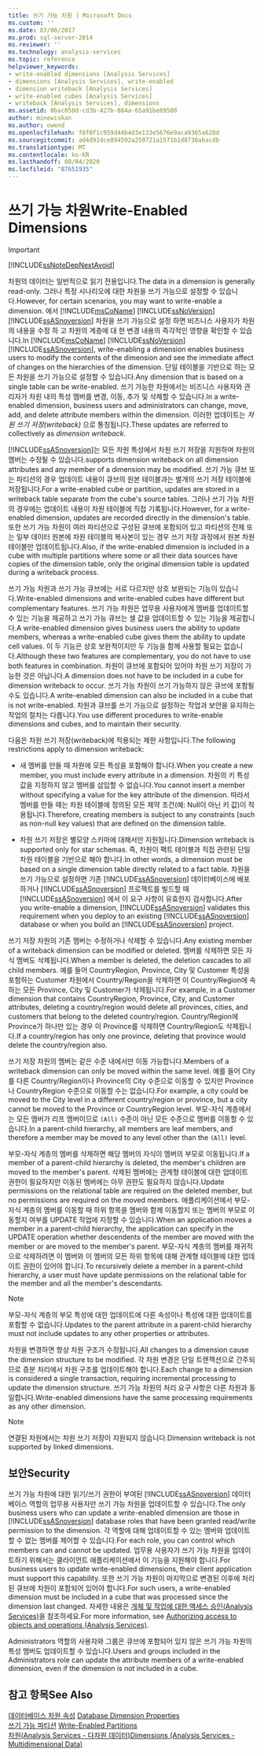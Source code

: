 ```yaml
---
title: 쓰기 가능 차원 | Microsoft Docs
ms.custom: ''
ms.date: 03/06/2017
ms.prod: sql-server-2014
ms.reviewer: ''
ms.technology: analysis-services
ms.topic: reference
helpviewer_keywords:
- write-enabled dimensions [Analysis Services]
- dimensions [Analysis Services], write-enabled
- dimension writeback [Analysis Services]
- write-enabled cubes [Analysis Services]
- writeback [Analysis Services], dimensions
ms.assetid: 0bac050d-cd3b-427b-884a-65a91be89500
author: minewiskan
ms.author: owend
ms.openlocfilehash: f8f0f1c959d44b4d3e133e5676e9aca9365a628d
ms.sourcegitcommit: ad4d92dce894592a259721a1571b1d8736abacdb
ms.translationtype: MT
ms.contentlocale: ko-KR
ms.lasthandoff: 08/04/2020
ms.locfileid: "87651935"
---
```

# <a name="write-enabled-dimensions"></a><span data-ttu-id="975bd-102">쓰기 가능 차원</span><span class="sxs-lookup"><span data-stu-id="975bd-102">Write-Enabled Dimensions</span></span>
    
> [!IMPORTANT]  
>  [!INCLUDE[ssNoteDepNextAvoid](../../includes/ssnotedepnextavoid-md.md)]  
  
 <span data-ttu-id="975bd-103">차원의 데이터는 일반적으로 읽기 전용입니다.</span><span class="sxs-lookup"><span data-stu-id="975bd-103">The data in a dimension is generally read-only.</span></span> <span data-ttu-id="975bd-104">그러나 특정 시나리오에 대한 차원을 쓰기 가능으로 설정할 수 있습니다.</span><span class="sxs-lookup"><span data-stu-id="975bd-104">However, for certain scenarios, you may want to write-enable a dimension.</span></span> <span data-ttu-id="975bd-105">에서 [!INCLUDE[msCoName](../../includes/msconame-md.md)] [!INCLUDE[ssNoVersion](../../includes/ssnoversion-md.md)] [!INCLUDE[ssASnoversion](../../includes/ssasnoversion-md.md)] 차원을 쓰기 가능으로 설정 하면 비즈니스 사용자가 차원의 내용을 수정 하 고 차원의 계층에 대 한 변경 내용의 즉각적인 영향을 확인할 수 있습니다.</span><span class="sxs-lookup"><span data-stu-id="975bd-105">In [!INCLUDE[msCoName](../../includes/msconame-md.md)] [!INCLUDE[ssNoVersion](../../includes/ssnoversion-md.md)] [!INCLUDE[ssASnoversion](../../includes/ssasnoversion-md.md)], write-enabling a dimension enables business users to modify the contents of the dimension and see the immediate affect of changes on the hierarchies of the dimension.</span></span> <span data-ttu-id="975bd-106">단일 테이블을 기반으로 하는 모든 차원을 쓰기 가능으로 설정할 수 있습니다.</span><span class="sxs-lookup"><span data-stu-id="975bd-106">Any dimension that is based on a single table can be write-enabled.</span></span> <span data-ttu-id="975bd-107">쓰기 가능한 차원에서는 비즈니스 사용자와 관리자가 차원 내의 특성 멤버를 변경, 이동, 추가 및 삭제할 수 있습니다.</span><span class="sxs-lookup"><span data-stu-id="975bd-107">In a write-enabled dimension, business users and administrators can change, move, add, and delete attribute members within the dimension.</span></span> <span data-ttu-id="975bd-108">이러한 업데이트는 *차원 쓰기 저장(writeback)* 으로 통칭됩니다.</span><span class="sxs-lookup"><span data-stu-id="975bd-108">These updates are referred to collectively as *dimension writeback*.</span></span>  
  
 [!INCLUDE[ssASnoversion](../../includes/ssasnoversion-md.md)]<span data-ttu-id="975bd-109">는 모든 차원 특성에서 차원 쓰기 저장을 지원하며 차원의 멤버는 수정될 수 있습니다.</span><span class="sxs-lookup"><span data-stu-id="975bd-109">supports dimension writeback on all dimension attributes and any member of a dimension may be modified.</span></span> <span data-ttu-id="975bd-110">쓰기 가능 큐브 또는 파티션의 경우 업데이트 내용이 큐브의 원본 테이블과는 별개의 쓰기 저장 테이블에 저장됩니다.</span><span class="sxs-lookup"><span data-stu-id="975bd-110">For a write-enabled cube or partition, updates are stored in a writeback table separate from the cube's source tables.</span></span> <span data-ttu-id="975bd-111">그러나 쓰기 가능 차원의 경우에는 업데이트 내용이 차원 테이블에 직접 기록됩니다.</span><span class="sxs-lookup"><span data-stu-id="975bd-111">However, for a write-enabled dimension, updates are recorded directly in the dimension's table.</span></span> <span data-ttu-id="975bd-112">또한 쓰기 가능 차원이 여러 파티션으로 구성된 큐브에 포함되어 있고 파티션의 전체 또는 일부 데이터 원본에 차원 테이블의 복사본이 있는 경우 쓰기 저장 과정에서 원본 차원 테이블만 업데이트됩니다.</span><span class="sxs-lookup"><span data-stu-id="975bd-112">Also, if the write-enabled dimension is included in a cube with multiple partitions where some or all their data sources have copies of the dimension table, only the original dimension table is updated during a writeback process.</span></span>  
  
 <span data-ttu-id="975bd-113">쓰기 가능 차원과 쓰기 가능 큐브에는 서로 다르지만 상호 보완되는 기능이 있습니다.</span><span class="sxs-lookup"><span data-stu-id="975bd-113">Write-enabled dimensions and write-enabled cubes have different but complementary features.</span></span> <span data-ttu-id="975bd-114">쓰기 가능 차원은 업무용 사용자에게 멤버를 업데이트할 수 있는 기능을 제공하고 쓰기 가능 큐브는 셀 값을 업데이트할 수 있는 기능을 제공합니다.</span><span class="sxs-lookup"><span data-stu-id="975bd-114">A write-enabled dimension gives business users the ability to update members, whereas a write-enabled cube gives them the ability to update cell values.</span></span> <span data-ttu-id="975bd-115">이 두 기능은 상호 보완적이지만 두 기능을 함께 사용할 필요는 없습니다.</span><span class="sxs-lookup"><span data-stu-id="975bd-115">Although these two features are complementary, you do not have to use both features in combination.</span></span> <span data-ttu-id="975bd-116">차원이 큐브에 포함되어 있어야 차원 쓰기 저장이 가능한 것은 아닙니다.</span><span class="sxs-lookup"><span data-stu-id="975bd-116">A dimension does not have to be included in a cube for dimension writeback to occur.</span></span> <span data-ttu-id="975bd-117">쓰기 가능 차원이 쓰기 가능하지 않은 큐브에 포함될 수도 있습니다.</span><span class="sxs-lookup"><span data-stu-id="975bd-117">A write-enabled dimension can also be included in a cube that is not write-enabled.</span></span> <span data-ttu-id="975bd-118">차원과 큐브를 쓰기 가능으로 설정하는 작업과 보안을 유지하는 작업의 절차는 다릅니다.</span><span class="sxs-lookup"><span data-stu-id="975bd-118">You use different procedures to write-enable dimensions and cubes, and to maintain their security.</span></span>  
  
 <span data-ttu-id="975bd-119">다음은 차원 쓰기 저장(writeback)에 적용되는 제한 사항입니다.</span><span class="sxs-lookup"><span data-stu-id="975bd-119">The following restrictions apply to dimension writeback:</span></span>  
  
-   <span data-ttu-id="975bd-120">새 멤버를 만들 때 차원에 모든 특성을 포함해야 합니다.</span><span class="sxs-lookup"><span data-stu-id="975bd-120">When you create a new member, you must include every attribute in a dimension.</span></span> <span data-ttu-id="975bd-121">차원의 키 특성 값을 지정하지 않고 멤버를 삽입할 수 없습니다.</span><span class="sxs-lookup"><span data-stu-id="975bd-121">You cannot insert a member without specifying a value for the key attribute of the dimension.</span></span> <span data-ttu-id="975bd-122">따라서 멤버를 만들 때는 차원 테이블에 정의된 모든 제약 조건(예: Null이 아닌 키 값)이 적용됩니다.</span><span class="sxs-lookup"><span data-stu-id="975bd-122">Therefore, creating members is subject to any constraints (such as non-null key values) that are defined on the dimension table.</span></span>  
  
-   <span data-ttu-id="975bd-123">차원 쓰기 저장은 별모양 스키마에 대해서만 지원됩니다.</span><span class="sxs-lookup"><span data-stu-id="975bd-123">Dimension writeback is supported only for star schemas.</span></span> <span data-ttu-id="975bd-124">즉, 차원이 팩트 테이블과 직접 관련된 단일 차원 테이블을 기반으로 해야 합니다.</span><span class="sxs-lookup"><span data-stu-id="975bd-124">In other words, a dimension must be based on a single dimension table directly related to a fact table.</span></span> <span data-ttu-id="975bd-125">차원을 쓰기 가능으로 설정하면 기존 [!INCLUDE[ssASnoversion](../../includes/ssasnoversion-md.md)] 데이터베이스에 배포하거나 [!INCLUDE[ssASnoversion](../../includes/ssasnoversion-md.md)] 프로젝트를 빌드할 때 [!INCLUDE[ssASnoversion](../../includes/ssasnoversion-md.md)] 에서 이 요구 사항이 유효한지 검사합니다.</span><span class="sxs-lookup"><span data-stu-id="975bd-125">After you write-enable a dimension, [!INCLUDE[ssASnoversion](../../includes/ssasnoversion-md.md)] validates this requirement when you deploy to an existing [!INCLUDE[ssASnoversion](../../includes/ssasnoversion-md.md)] database or when you build an [!INCLUDE[ssASnoversion](../../includes/ssasnoversion-md.md)] project.</span></span>  
  
 <span data-ttu-id="975bd-126">쓰기 저장 차원의 기존 멤버는 수정하거나 삭제할 수 있습니다.</span><span class="sxs-lookup"><span data-stu-id="975bd-126">Any existing member of a writeback dimension can be modified or deleted.</span></span> <span data-ttu-id="975bd-127">멤버를 삭제하면 모든 자식 멤버도 삭제됩니다.</span><span class="sxs-lookup"><span data-stu-id="975bd-127">When a member is deleted, the deletion cascades to all child members.</span></span> <span data-ttu-id="975bd-128">예를 들어 CountryRegion, Province, City 및 Customer 특성을 포함하는 Customer 차원에서 Country/Region을 삭제하면 이 Country/Region에 속하는 모든 Province, City 및 Customer가 삭제됩니다.</span><span class="sxs-lookup"><span data-stu-id="975bd-128">For example, in a Customer dimension that contains CountryRegion, Province, City, and Customer attributes, deleting a country/region would delete all provinces, cities, and customers that belong to the deleted country/region.</span></span> <span data-ttu-id="975bd-129">Country/Region에 Province가 하나만 있는 경우 이 Province를 삭제하면 Country/Region도 삭제됩니다.</span><span class="sxs-lookup"><span data-stu-id="975bd-129">If a country/region has only one province, deleting that province would delete the country/region also.</span></span>  
  
 <span data-ttu-id="975bd-130">쓰기 저장 차원의 멤버는 같은 수준 내에서만 이동 가능합니다.</span><span class="sxs-lookup"><span data-stu-id="975bd-130">Members of a writeback dimension can only be moved within the same level.</span></span> <span data-ttu-id="975bd-131">예를 들어 City를 다른 Country/Region이나 Province의 City 수준으로 이동할 수 있지만 Province나 CountryRegion 수준으로 이동할 수는 없습니다.</span><span class="sxs-lookup"><span data-stu-id="975bd-131">For example, a city could be moved to the City level in a different country/region or province, but a city cannot be moved to the Province or CountryRegion level.</span></span> <span data-ttu-id="975bd-132">부모-자식 계층에서는 모든 멤버가 리프 멤버이므로 `(All)` 수준이 아닌 모든 수준으로 멤버를 이동할 수 있습니다.</span><span class="sxs-lookup"><span data-stu-id="975bd-132">In a parent-child hierarchy, all members are leaf members, and therefore a member may be moved to any level other than the `(All)` level.</span></span>  
  
 <span data-ttu-id="975bd-133">부모-자식 계층의 멤버를 삭제하면 해당 멤버의 자식이 멤버의 부모로 이동됩니다.</span><span class="sxs-lookup"><span data-stu-id="975bd-133">If a member of a parent-child hierarchy is deleted, the member's children are moved to the member's parent.</span></span> <span data-ttu-id="975bd-134">삭제된 멤버에는 관계형 테이블에 대한 업데이트 권한이 필요하지만 이동된 멤버에는 아무 권한도 필요하지 않습니다.</span><span class="sxs-lookup"><span data-stu-id="975bd-134">Update permissions on the relational table are required on the deleted member, but no permissions are required on the moved members.</span></span> <span data-ttu-id="975bd-135">애플리케이션에서 부모-자식 계층의 멤버를 이동할 때 하위 항목을 멤버와 함께 이동할지 또는 멤버의 부모로 이동할지 여부를 UPDATE 작업에 지정할 수 있습니다.</span><span class="sxs-lookup"><span data-stu-id="975bd-135">When an application moves a member in a parent-child hierarchy, the application can specify in the UPDATE operation whether descendents of the member are moved with the member or are moved to the member's parent.</span></span> <span data-ttu-id="975bd-136">부모-자식 계층의 멤버를 재귀적으로 삭제하려면 이 멤버와 이 멤버의 모든 하위 항목에 대해 관계형 테이블에 대한 업데이트 권한이 있어야 합니다.</span><span class="sxs-lookup"><span data-stu-id="975bd-136">To recursively delete a member in a parent-child hierarchy, a user must have update permissions on the relational table for the member and all the member's descendants.</span></span>  
  
> [!NOTE]  
>  <span data-ttu-id="975bd-137">부모-자식 계층의 부모 특성에 대한 업데이트에 다른 속성이나 특성에 대한 업데이트를 포함할 수 없습니다.</span><span class="sxs-lookup"><span data-stu-id="975bd-137">Updates to the parent attribute in a parent-child hierarchy must not include updates to any other properties or attributes.</span></span>  
  
 <span data-ttu-id="975bd-138">차원을 변경하면 항상 차원 구조가 수정됩니다.</span><span class="sxs-lookup"><span data-stu-id="975bd-138">All changes to a dimension cause the dimension structure to be modified.</span></span> <span data-ttu-id="975bd-139">각 차원 변경은 단일 트랜잭션으로 간주되므로 증분 처리에서 차원 구조를 업데이트해야 합니다.</span><span class="sxs-lookup"><span data-stu-id="975bd-139">Each change to a dimension is considered a single transaction, requiring incremental processing to update the dimension structure.</span></span> <span data-ttu-id="975bd-140">쓰기 가능 차원의 처리 요구 사항은 다른 차원과 동일합니다.</span><span class="sxs-lookup"><span data-stu-id="975bd-140">Write-enabled dimensions have the same processing requirements as any other dimension.</span></span>  
  
> [!NOTE]  
>  <span data-ttu-id="975bd-141">연결된 차원에서는 차원 쓰기 저장이 지원되지 않습니다.</span><span class="sxs-lookup"><span data-stu-id="975bd-141">Dimension writeback is not supported by linked dimensions.</span></span>  
  
## <a name="security"></a><span data-ttu-id="975bd-142">보안</span><span class="sxs-lookup"><span data-stu-id="975bd-142">Security</span></span>  
 <span data-ttu-id="975bd-143">쓰기 가능 차원에 대한 읽기/쓰기 권한이 부여된 [!INCLUDE[ssASnoversion](../../includes/ssasnoversion-md.md)] 데이터베이스 역할의 업무용 사용자만 쓰기 가능 차원을 업데이트할 수 있습니다.</span><span class="sxs-lookup"><span data-stu-id="975bd-143">The only business users who can update a write-enabled dimension are those in [!INCLUDE[ssASnoversion](../../includes/ssasnoversion-md.md)] database roles that have been granted read/write permission to the dimension.</span></span> <span data-ttu-id="975bd-144">각 역할에 대해 업데이트할 수 있는 멤버와 업데이트할 수 없는 멤버를 제어할 수 있습니다.</span><span class="sxs-lookup"><span data-stu-id="975bd-144">For each role, you can control which members can and cannot be updated.</span></span> <span data-ttu-id="975bd-145">업무용 사용자가 쓰기 가능 차원을 업데이트하기 위해서는 클라이언트 애플리케이션에서 이 기능을 지원해야 합니다.</span><span class="sxs-lookup"><span data-stu-id="975bd-145">For business users to update write-enabled dimensions, their client application must support this capability.</span></span> <span data-ttu-id="975bd-146">또한 쓰기 가능 차원이 마지막으로 변경된 이후에 처리된 큐브에 차원이 포함되어 있어야 합니다.</span><span class="sxs-lookup"><span data-stu-id="975bd-146">For such users, a write-enabled dimension must be included in a cube that was processed since the dimension last changed.</span></span> <span data-ttu-id="975bd-147">자세한 내용은 [개체 및 작업에 대한 액세스 승인&#40;Analysis Services&#41;](../multidimensional-models/authorizing-access-to-objects-and-operations-analysis-services.md)을 참조하세요.</span><span class="sxs-lookup"><span data-stu-id="975bd-147">For more information, see [Authorizing access to objects and operations &#40;Analysis Services&#41;](../multidimensional-models/authorizing-access-to-objects-and-operations-analysis-services.md).</span></span>  
  
 <span data-ttu-id="975bd-148">Administrators 역할의 사용자와 그룹은 큐브에 포함되어 있지 않은 쓰기 가능 차원의 특성 멤버도 업데이트할 수 있습니다.</span><span class="sxs-lookup"><span data-stu-id="975bd-148">Users and groups included in the Administrators role can update the attribute members of a write-enabled dimension, even if the dimension is not included in a cube.</span></span>  
  
## <a name="see-also"></a><span data-ttu-id="975bd-149">참고 항목</span><span class="sxs-lookup"><span data-stu-id="975bd-149">See Also</span></span>  
 <span data-ttu-id="975bd-150">[데이터베이스 차원 속성](database-dimension-properties.md) </span><span class="sxs-lookup"><span data-stu-id="975bd-150">[Database Dimension Properties](database-dimension-properties.md) </span></span>  
 <span data-ttu-id="975bd-151">[쓰기 가능 파티션](../multidimensional-models-olap-logical-cube-objects/partitions-write-enabled-partitions.md) </span><span class="sxs-lookup"><span data-stu-id="975bd-151">[Write-Enabled Partitions](../multidimensional-models-olap-logical-cube-objects/partitions-write-enabled-partitions.md) </span></span>  
 [<span data-ttu-id="975bd-152">차원&#40;Analysis Services - 다차원 데이터&#41;</span><span class="sxs-lookup"><span data-stu-id="975bd-152">Dimensions &#40;Analysis Services - Multidimensional Data&#41;</span></span>](dimensions-analysis-services-multidimensional-data.md)  
  
  
